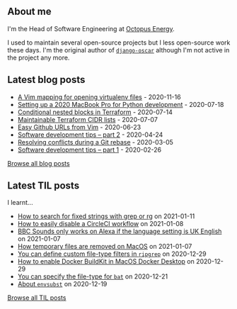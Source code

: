 ## About me
I'm the Head of Software Engineering at [Octopus Energy](https://octopus.energy/).

I used to maintain several open-source projects but I less open-source work these days. I'm the original author of [`django-oscar`](https://github.com/django-oscar/django-oscar) although I'm not active in the project any more. 
## Latest blog posts
- [A Vim mapping for opening virtualenv files](https://codeinthehole.com/tips/a-vim-mapping-for-opening-virtualenv-files/) - 2020-11-16
- [Setting up a 2020 MacBook Pro for Python development](https://codeinthehole.com/guides/settings-up-a-2020-macbook-for-python-development/) - 2020-07-18
- [Conditional nested blocks in Terraform](https://codeinthehole.com/tips/conditional-nested-blocks-in-terraform/) - 2020-07-14
- [Maintainable Terraform CIDR lists](https://codeinthehole.com/tips/terraform-cidrs/) - 2020-07-07
- [Easy Github URLs from Vim](https://codeinthehole.com/tips/easy-github-urls-from-vim/) - 2020-06-23
- [Software development tips – part 2](https://codeinthehole.com/tips/software-development-tips-part2/) - 2020-04-24
- [Resolving conflicts during a Git rebase](https://codeinthehole.com/guides/resolving-conflicts-during-a-git-rebase/) - 2020-03-05
- [Software development tips – part 1](https://codeinthehole.com/tips/software-development-tips-part1/) - 2020-02-26

[Browse all blog posts](https://codeinthehole.com/writing/)
## Latest TIL posts
I learnt...
- [How to search for fixed strings with grep or rg](https://til.codeinthehole.com/posts/how-to-search-for-fixed-strings-with-grep-or-rg/) on 2021-01-11
- [How to easily disable a CircleCI workflow](https://til.codeinthehole.com/posts/how-to-easily-disable-a-circleci-workflow/) on 2021-01-08
- [BBC Sounds only works on Alexa if the language setting is UK English](https://til.codeinthehole.com/posts/bbc-sounds-only-works-on-alexa-if-the-language-setting-is-uk-english/) on 2021-01-07
- [How temporary files are removed on MacOS](https://til.codeinthehole.com/posts/how-temp-files-are-removed-on-macos/) on 2021-01-07
- [You can define custom file-type filters in `ripgrep`](https://til.codeinthehole.com/posts/you-can-define-custom-filetype-filters-in-ripgrep/) on 2020-12-29
- [How to enable Docker BuildKit in MacOS Docker Desktop](https://til.codeinthehole.com/posts/how-to-enable-docker-buildkit-in-macos-docker-desktop/) on 2020-12-29
- [You can specify the file-type for `bat`](https://til.codeinthehole.com/posts/you-can-specify-the-filetype-for-bat/) on 2020-12-21
- [About `envsubst`](https://til.codeinthehole.com/posts/about-envsubst/) on 2020-12-19

[Browse all TIL posts](https://til.codeinthehole.com)
